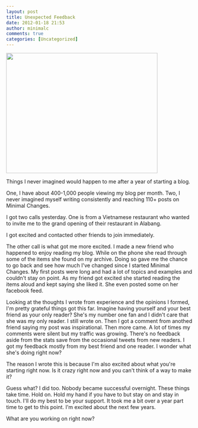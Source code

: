 ```yaml
---
layout: post
title: Unexpected Feedback
date: 2012-01-18 21:53
author: minimalc
comments: true
categories: [Uncategorized]
---
```

<a href="http://minimalchanges.com/unexpected-feedback/facebook/" rel="attachment wp-att-1535"><img class="alignnone size-full wp-image-1535" title="Facebook" src="http://minimalchanges.com/blog/wp-content/uploads/2012/01/Facebook.png" alt="" width="408" height="324" /></a>

Things I never imagined would happen to me after a year of starting a blog.

One, I have about 400-1,000 people viewing my blog per month. Two, I never imagined myself writing consistently and reaching 110+ posts on Minimal Changes.

I got two calls yesterday. One is from a Vietnamese restaurant who wanted to invite me to the grand opening of their restaurant in Alabang.

I got excited and contacted other friends to join immediately.

The other call is what got me more excited. I made a new friend who happened to enjoy reading my blog. While on the phone she read through some of the items she found on my archive. Doing so gave me the chance to go back and see how much I've changed since I started Minimal Changes. My first posts were long and had a lot of topics and examples and couldn't stay on point. As my friend got excited she started reading the items aloud and kept saying she liked it. She even posted some on her facebook feed.

Looking at the thoughts I wrote from experience and the opinions I formed, I'm pretty grateful things got this far. Imagine having yourself and your best friend as your only reader? She's my number one fan and I didn't care that she was my only reader. I still wrote on. Then I got a comment from anothed friend saying my post was inspirational. Then more came. A lot of times my comments were silent but my traffic was growing. There's no feedback aside from the stats save from the occasional tweets from new readers. I got my feedback mostly from my best friend and one reader. I wonder what she's doing right now?

The reason I wrote this is because I'm also excited about what you're starting right now. Is it crazy right now and you can't think of a way to make it?

Guess what? I did too. Nobody became successful overnight. These things take time. Hold on. Hold my hand if you have to but stay on and stay in touch. I'll do my best to be your support. It took me a bit over a year part time to get to this point. I'm excited about the next few years.

What are you working on right now?
